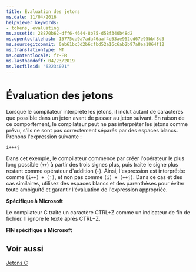 ```yaml
---
title: Évaluation des jetons
ms.date: 11/04/2016
helpviewer_keywords:
- tokens, evaluating
ms.assetid: 28870b62-dff6-4644-8b75-d58f340b48d2
ms.openlocfilehash: 15775ca9a7ada46aaf4e53ae952cd67e95bbf8d3
ms.sourcegitcommit: 0ab61bc3d2b6cfbd52a16c6ab2b97a8ea1864f12
ms.translationtype: MT
ms.contentlocale: fr-FR
ms.lasthandoff: 04/23/2019
ms.locfileid: "62234021"
---
```

# <a name="evaluation-of-tokens"></a>Évaluation des jetons

Lorsque le compilateur interprète les jetons, il inclut autant de caractères que possible dans un jeton avant de passer au jeton suivant. En raison de ce comportement, le compilateur peut ne pas interpréter les jetons comme prévu, s'ils ne sont pas correctement séparés par des espaces blancs. Prenons l'expression suivante :

```
i+++j
```

Dans cet exemple, le compilateur commence par créer l'opérateur le plus long possible (`++`) à partir des trois signes plus, puis traite le signe plus restant comme opérateur d'addition (`+`). Ainsi, l'expression est interprétée comme `(i++) + (j)`, et non pas comme `(i) + (++j)`. Dans ce cas et des cas similaires, utilisez des espaces blancs et des parenthèses pour éviter toute ambiguïté et garantir l'évaluation de l'expression appropriée.

**Spécifique à Microsoft**

Le compilateur C traite un caractère CTRL+Z comme un indicateur de fin de fichier. Il ignore le texte après CTRL+Z.

**FIN spécifique à Microsoft**

## <a name="see-also"></a>Voir aussi

[Jetons C](../c-language/c-tokens.md)
